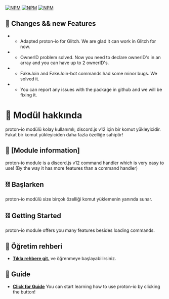 [![NPM](https://nodei.co/npm/proton-io.png?downloads=true&downloadRank=true&stars=true)](https://npmjs.com/package/proton-io/)
[![NPM](https://img.shields.io/npm/v/proton-io.svg?maxAge=3600)](https://npmjs.com/package/proton-io/)
[![NPM](https://img.shields.io/npm/dt/proton-io?maxAge=3600)](https://npmjs.com/package/proton-io/)

## 🧬 Changes && new Features

* - Adapted proton-io for Glitch. We are glad it can work in Glitch for now.
* - OwnerID problem solved. Now you need to declare ownerID's in an array and you can have up to 2 ownerID's.
* - FakeJoin and FakeJoin-bot commands had some minor bugs. We solved it.
* - You can report any issues with the package in github and we will be fixing it.

# 📌 Modül hakkında 

proton-io modülü kolay kullanımlı, discord.js v12 için bir komut yükleyicidir. Fakat bir komut yükleyiciden daha fazla özelliğe sahiptir!

## 📌 [Module information]

proton-io module is a discord.js v12 command handler which is very easy to use! (By the way it has more features than a command handler)


## ⛓ Başlarken 

proton-io modülü size birçok özelliği komut yüklemenin yanında sunar. 


## ⛓ Getting Started

proton-io module offers you many features besides loading commands.


## 📕 Öğretim rehberi

* [**Tıkla rehbere git.**](http://protonio.js.org) 
ve öğrenmeye başlayabilirsiniz.

## 📕 Guide

* [**Click for Guide**](http://protonio.js.org) 
You can start learning how to use proton-io by clicking the button!
